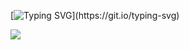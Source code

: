 [![Typing SVG](https://readme-typing-svg.herokuapp.com?font=Fira+Code&size=19&pause=1000&color=0EF700&multiline=true&width=435&lines=Hi!+I+am+a+Java+developer+from+Ukraine;Feel+free+to+check+my+Repositories!)](https://git.io/typing-svg)


[![](https://www.codewars.com/users/Dimitrius1011/badges/small)](https://www.codewars.com/users/Dimitrius1011/badges/small)

